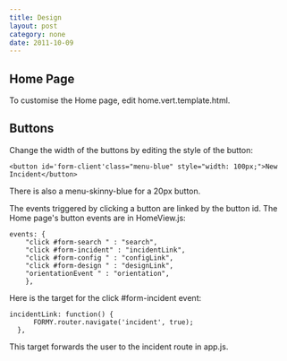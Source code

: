 ```yaml
--- 
title: Design
layout: post
category: none
date: 2011-10-09
---
```

## Home Page

To customise the Home page, edit home.vert.template.html. 

## Buttons

Change the width of the buttons by editing the style of the button:

    <button id='form-client'class="menu-blue" style="width: 100px;">New Incident</button>
    
There is also a menu-skinny-blue for a 20px button.

The events triggered by clicking a button are linked by the button id. The Home page's button events are in HomeView.js:

    events: {
		"click #form-search " : "search",
		"click #form-incident" : "incidentLink",
		"click #form-config " : "configLink",
		"click #form-design " : "designLink",
		"orientationEvent " : "orientation",
    	},    

Here is the target for the click #form-incident event:

    incidentLink: function() {
		  FORMY.router.navigate('incident', true);
	  },
	  
This target forwards the user to the incident route in app.js.	  